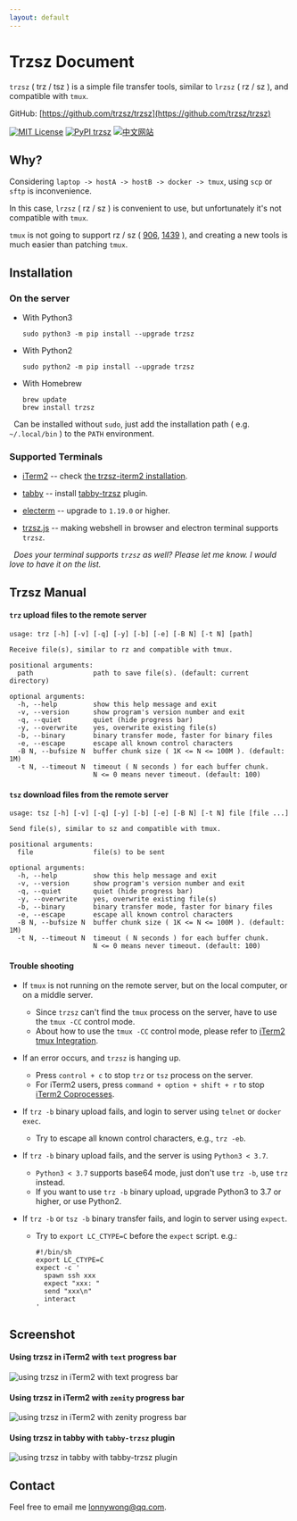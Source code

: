 ```yaml
---
layout: default
---
```


# Trzsz Document

`trzsz` ( trz / tsz ) is a simple file transfer tools, similar to `lrzsz` ( rz / sz ), and compatible with `tmux`.

GitHub: [https://github.com/trzsz/trzsz](https://github.com/trzsz/trzsz)

[![MIT License](https://img.shields.io/badge/license-MIT-green.svg?style=flat)](https://choosealicense.com/licenses/mit/)
[![PyPI trzsz](https://img.shields.io/pypi/v/trzsz?style=flat)](https://pypi.python.org/pypi/trzsz/)
[![中文网站](https://img.shields.io/badge/%E4%B8%AD%E6%96%87-%E7%BD%91%E7%AB%99-blue?style=flat)](https://trzsz.github.io/cn/)


## Why?

Considering `laptop -> hostA -> hostB -> docker -> tmux`, using `scp` or `sftp` is inconvenience.

In this case, `lrzsz` ( rz / sz ) is convenient to use, but unfortunately it's not compatible with `tmux`.

`tmux` is not going to support rz / sz ( [906](https://github.com/tmux/tmux/issues/906), [1439](https://github.com/tmux/tmux/issues/1439) ), and creating a new tools is much easier than patching `tmux`.


## Installation

### On the server

* With Python3
  ```
  sudo python3 -m pip install --upgrade trzsz
  ```

* With Python2
  ```
  sudo python2 -m pip install --upgrade trzsz
  ```

* With Homebrew
  ```
  brew update
  brew install trzsz
  ```

<!--
* With Node.js
  *Under development ...*

* With APT
  *Under development ...*
-->

&nbsp;&nbsp;Can be installed without `sudo`, just add the installation path ( e.g. `~/.local/bin` ) to the `PATH` environment.


### Supported Terminals

* [iTerm2](https://iterm2.com/) -- check [the trzsz-iterm2 installation](https://trzsz.github.io/iterm2).

* [tabby](https://tabby.sh/) -- install [tabby-trzsz](https://github.com/trzsz/tabby-trzsz) plugin.

* [electerm](https://electerm.github.io/electerm/) -- upgrade to `1.19.0` or higher.

* [trzsz.js](https://github.com/trzsz/trzsz.js) -- making webshell in browser and electron terminal supports `trzsz`.

&nbsp;&nbsp;*Does your terminal supports `trzsz` as well? Please let me know. I would love to have it on the list.*


## Trzsz Manual

#### `trz` upload files to the remote server
  ```
  usage: trz [-h] [-v] [-q] [-y] [-b] [-e] [-B N] [-t N] [path]

  Receive file(s), similar to rz and compatible with tmux.

  positional arguments:
    path               path to save file(s). (default: current directory)

  optional arguments:
    -h, --help         show this help message and exit
    -v, --version      show program's version number and exit
    -q, --quiet        quiet (hide progress bar)
    -y, --overwrite    yes, overwrite existing file(s)
    -b, --binary       binary transfer mode, faster for binary files
    -e, --escape       escape all known control characters
    -B N, --bufsize N  buffer chunk size ( 1K <= N <= 100M ). (default: 1M)
    -t N, --timeout N  timeout ( N seconds ) for each buffer chunk.
                       N <= 0 means never timeout. (default: 100)
  ```

#### `tsz` download files from the remote server
  ```
  usage: tsz [-h] [-v] [-q] [-y] [-b] [-e] [-B N] [-t N] file [file ...]

  Send file(s), similar to sz and compatible with tmux.

  positional arguments:
    file               file(s) to be sent

  optional arguments:
    -h, --help         show this help message and exit
    -v, --version      show program's version number and exit
    -q, --quiet        quiet (hide progress bar)
    -y, --overwrite    yes, overwrite existing file(s)
    -b, --binary       binary transfer mode, faster for binary files
    -e, --escape       escape all known control characters
    -B N, --bufsize N  buffer chunk size ( 1K <= N <= 100M ). (default: 1M)
    -t N, --timeout N  timeout ( N seconds ) for each buffer chunk.
                       N <= 0 means never timeout. (default: 100)
  ```

#### Trouble shooting
* If `tmux` is not running on the remote server, but on the local computer, or on a middle server.
  * Since `trzsz` can't find the `tmux` process on the server, have to use the `tmux -CC` control mode.
  * About how to use the `tmux -CC` control mode, please refer to [iTerm2 tmux Integration](https://trzsz.github.io/tmuxcc).

* If an error occurs, and `trzsz` is hanging up.
  * Press `control + c` to stop `trz` or `tsz` process on the server.
  * For iTerm2 users, press `command + option + shift + r` to stop [iTerm2 Coprocesses](https://iterm2.com/documentation-coprocesses.html).

* If `trz -b` binary upload fails, and login to server using `telnet` or `docker exec`.
  * Try to escape all known control characters, e.g., `trz -eb`.

* If `trz -b` binary upload fails, and the server is using `Python3 < 3.7`.
  * `Python3 < 3.7` supports base64 mode, just don't use `trz -b`, use `trz` instead.
  * If you want to use `trz -b` binary upload, upgrade Python3 to 3.7 or higher, or use Python2.

* If `trz -b` or `tsz -b` binary transfer fails, and login to server using `expect`.
  * Try to `export LC_CTYPE=C` before the `expect` script. e.g.:
    ```
    #!/bin/sh
    export LC_CTYPE=C
    expect -c '
      spawn ssh xxx
      expect "xxx: "
      send "xxx\n"
      interact
    '
    ```

## Screenshot

#### Using trzsz in iTerm2 with `text` progress bar

  ![using trzsz in iTerm2 with text progress bar](https://trzsz.github.io/images/iterm2_text.gif)


#### Using trzsz in iTerm2 with `zenity` progress bar

  ![using trzsz in iTerm2 with zenity progress bar](https://trzsz.github.io/images/iterm2_zenity.gif)


#### Using trzsz in tabby with `tabby-trzsz` plugin

  ![using trzsz in tabby with tabby-trzsz plugin](https://trzsz.github.io/images/tabby_trzsz.gif)


## Contact

Feel free to email me <lonnywong@qq.com>.
